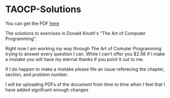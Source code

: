 # TAOCP-Solutions
You can get the PDF [here](https://github.com/QuantamHD/TAOCP-Solutions/releases/download/0.0.1/main.pdf)

The solutions to exercises in Donald Knuth's "The Art of Computer Programming".

Right now I am working my way through The Art of Comuter Programming trying to answer every question 
I can. While I can't offer you $2.56 if I make a mistake you will have my eternal thanks if you point it
out to me.

If I do happen to make a mistake please file an issue referecing the chapter, section, and problem number.

I will be uploading PDFs of the document from time to time when I feel that I have added signifcant enough 
changes
